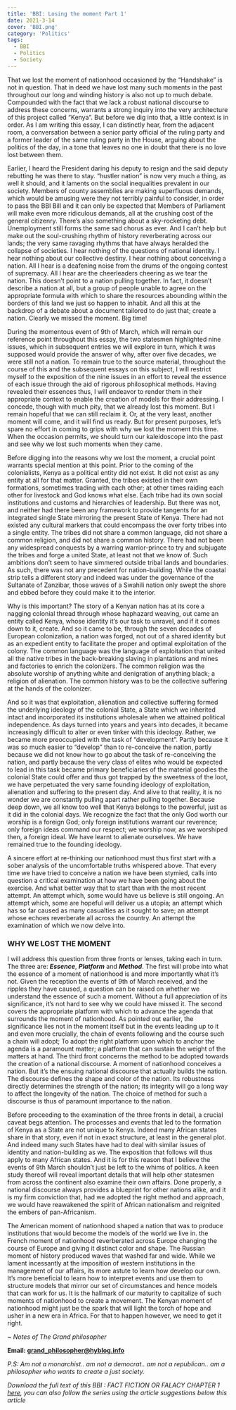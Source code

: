 ```yaml
---
title: 'BBI: Losing the moment Part 1'
date: 2021-3-14
cover: 'BBI.png'
category: 'Politics'
tags:
  - BBI
  - Politics
  - Society
---
```


That we lost the moment of nationhood occasioned by the “Handshake” is not in question. That in deed we have lost many such moments in the past throughout our long and winding history is also not up to much debate. Compounded with the fact that we lack a robust national discourse to address these concerns, warrants a strong inquiry into the very architecture of this project called “Kenya”. But before we dig into that, a little context is in order. As I am writing this essay, I can distinctly hear, from the adjacent room, a conversation between a senior party official of the ruling party and a former leader of the same ruling party in the House, arguing about the politics of the day, in a tone that leaves no one in doubt that there is no love lost between them.

Earlier, I heard the President daring his deputy to resign and the said deputy rebutting he was there to stay. “hustler nation” is now very much a thing, as well it should, and it laments on the social inequalities prevalent in our society. Members of county assemblies are making superfluous demands, which would be amusing were they not terribly painful to consider, in order to pass the BBI Bill and it can only be expected that Members of Parliament will make even more ridiculous demands, all at the crushing cost of the general citizenry. There’s also something about a sky-rocketing debt. Unemployment still forms the same sad chorus as ever. And I can’t help but make out the soul-crushing rhythm of history reverberating across our lands; the very same ravaging rhythms that have always heralded the collapse of societies. I hear nothing of the questions of national identity. I hear nothing about our collective destiny. I hear nothing about conceiving a nation. All I hear is a deafening noise from the drums of the ongoing contest of supremacy. All I hear are the cheerleaders cheering as we tear the nation. This doesn’t point to a nation pulling together. In fact, it doesn’t describe a nation at all, but a group of people unable to agree on the appropriate formula with which to share the resources abounding within the borders of this land we just so happen to inhabit. And all this at the backdrop of a debate about a document tailored to do just that; create a nation. Clearly we missed the moment. Big time!

During the momentous event of 9th of March, which will remain our reference point throughout this essay, the two statesmen highlighted nine issues, which in subsequent entries we will explore in turn, which it was supposed would provide the answer of why, after over five decades, we were still not a nation. To remain true to the source material, throughout the course of this and the subsequent essays on this subject, I will restrict myself to the exposition of the nine issues in an effort to reveal the essence of each issue through the aid of rigorous philosophical methods. Having revealed their essences thus, I will endeavor to render them in their appropriate context to enable the creation of models for their addressing. I concede, though with much pity, that we already lost this moment. But I remain hopeful that we can still reclaim it. Or, at the very least, another moment will come, and it will find us ready. But for present purposes, let’s spare no effort in coming to grips with why we lost the moment this time. When the occasion permits, we should turn our kaleidoscope into the past and see why we lost such moments when they came.

Before digging into the reasons why we lost the moment, a crucial point warrants special mention at this point. Prior to the coming of the colonialists, Kenya as a political entity did not exist. It did not exist as any entity at all for that matter. Granted, the tribes existed in their own formations, sometimes trading with each other; at other times raiding each other for livestock and God knows what else. Each tribe had its own social institutions and customs and hierarchies of leadership. But there was not, and neither had there been any framework to provide tangents for an integrated single State mirroring the present State of Kenya. There had not existed any cultural markers that could encompass the over forty tribes into a single entity. The tribes did not share a common language, did not share a common religion, and did not share a common history. There had not been any widespread conquests by a warring warrior-prince to try and subjugate the tribes and forge a united State, at least not that we know of. Such ambitions don’t seem to have simmered outside tribal lands and boundaries. As such, there was not any precedent for nation-building. While the coastal strip tells a different story and indeed was under the governance of the Sultanate of Zanzibar, those waves of a Swahili nation only swept the shore and ebbed before they could make it to the interior.

Why is this important? The story of a Kenyan nation has at its core a nagging colonial thread through whose haphazard weaving, out came an entity called Kenya, whose identity it’s our task to unravel, and if it comes down to it, create.
And so it came to be, through the seven decades of European colonization, a nation was forged, not out of a shared identity but as an expedient entity to facilitate the proper and optimal exploitation of the colony. The common language was the language of exploitation that united all the native tribes in the back-breaking slaving in plantations and mines and factories to enrich the colonizers. The common religion was the absolute worship of anything white and denigration of anything black; a religion of alienation. The common history was to be the collective suffering at the hands of the colonizer.

And so it was that exploitation, alienation and collective suffering formed the underlying ideology of the colonial State, a State which we inherited intact and incorporated its institutions wholesale when we attained political independence. As days turned into years and years into decades, it became increasingly difficult to alter or even tinker with this ideology. Rather, we became more preoccupied with the task of “development”. Partly because it was so much easier to “develop” than to re-conceive the nation, partly because we did not know how to go about the task of re-conceiving the nation, and partly because the very class of elites who would be expected to lead in this task became primary beneficiaries of the material goodies the colonial State could offer and thus got trapped by the sweetness of the loot, we have perpetuated the very same founding ideology of exploitation, alienation and suffering to the present day. And alive to that reality, it is no wonder we are constantly pulling apart rather pulling together. Because deep down, we all know too well that Kenya belongs to the powerful, just as it did in the colonial days. We recognize the fact that the only God worth our worship is a foreign God; only foreign institutions warrant our reverence; only foreign ideas command our respect; we worship now, as we worshiped then, a foreign ideal. We have learnt to alienate ourselves. We have remained true to the founding ideology.

A sincere effort at re-thinking our nationhood must thus first start with a sober analysis of the uncomfortable truths whispered above. That every time we have tried to conceive a nation we have been stymied, calls into question a critical examination at how we have been going about the exercise. And what better way that to start than with the most recent attempt. An attempt which, some would have us believe is still ongoing. An attempt which, some are hopeful will deliver us a utopia; an attempt which has so far caused as many casualties as it sought to save; an attempt whose echoes reverberate all across the country. An attempt the examination of which we now delve into.

### WHY WE LOST THE MOMENT

I will address this question from three fronts or lenses, taking each in turn. The three are: **_Essence_**, **_Platform_** and **_Method_**. The first will probe into what the essence of a moment of nationhood is and more importantly what it’s not. Given the reception the events of 9th of March received, and the ripples they have caused, a question can be raised on whether we understand the essence of such a moment. Without a full appreciation of its significance, it’s not hard to see why we could have missed it. The second covers the appropriate platform with which to advance the agenda that surrounds the moment of nationhood. As pointed out earlier, the significance lies not in the moment itself but in the events leading up to it and even more crucially, the chain of events following and the course such a chain will adopt; To adopt the right platform upon which to anchor the agenda is a paramount matter; a platform that can sustain the weight of the matters at hand. The third front concerns the method to be adopted towards the creation of a national discourse. A moment of nationhood conceives a nation. But it’s the ensuing national discourse that actually builds the nation. The discourse defines the shape and color of the nation. Its robustness directly determines the strength of the nation; its integrity will go a long way to affect the longevity of the nation. The choice of method for such a discourse is thus of paramount importance to the nation.

Before proceeding to the examination of the three fronts in detail, a crucial caveat begs attention. The processes and events that led to the formation of Kenya as a State are not unique to Kenya. Indeed many African states share in that story, even if not in exact structure, at least in the general plot. And indeed many such States have had to deal with similar issues of identity and nation-building as we. The exposition that follows will thus apply to many African states. And it is for this reason that I believe the events of 9th March shouldn’t just be left to the whims of politics. A keen study thereof will reveal important details that will help other statesmen from across the continent also examine their own affairs. Done properly, a national discourse always provides a blueprint for other nations alike, and it is my firm conviction that, had we adopted the right method and approach, we would have reawakened the spirit of African nationalism and reignited the embers of pan-Africanism.

The American moment of nationhood shaped a nation that was to produce institutions that would become the models of the world we live in. the French moment of nationhood reverberated across Europe changing the course of Europe and giving it distinct color and shape. The Russian moment of history produced waves that washed far and wide. While we lament incessantly at the imposition of western institutions in the management of our affairs, its more astute to learn how develop our own. It’s more beneficial to learn how to interpret events and use them to structure models that mirror our set of circumstances and hence models that can work for us. It is the hallmark of our maturity to capitalize of such moments of nationhood to create a movement. The Kenyan moment of nationhood might just be the spark that will light the torch of hope and usher in a new era in Africa. For that to happen however, we need to get it right.

_~ Notes of The Grand philosopher_

**Email: [grand_philosopher@hyblog.info](mailto:grand_philosopher@hyblog.info)**

_P.S: Am not a monarchist.. am not a democrat.. am not a republican.. am a philosopher who wants to create a just society._

_Download the full text of this BBI : FACT FICTION OR FALACY CHAPTER 1 <a href="/assets/BBI-Fact-Fiction-or-Falacy-chapter-1.docx" download="BBI-FACT-FICTION-OR-FALACY-Chapter-1">here</a>, you can also follow the series using the article suggestions below this article_
